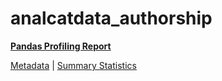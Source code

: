 # analcatdata_authorship

[**Pandas Profiling Report**](https://epistasislab.github.io/penn-ml-benchmarks/profile/analcatdata_authorship.html)

[Metadata](metadata.yaml) | [Summary Statistics](summary_stats.tsv)
